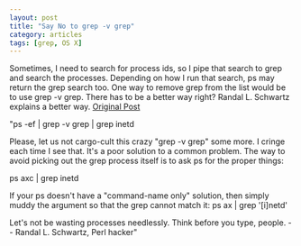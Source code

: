 ```yaml
---
layout: post
title: "Say No to grep -v grep"
category: articles
tags: [grep, OS X]
---
```




Sometimes, I need to search for process ids, so I pipe that search to grep and search the processes. Depending on how I run that search, ps may return the grep search too. One way to remove grep from the list would be to use grep -v grep. There has to be a better way right? Randal L. Schwartz explains a better way. [Original Post](http://www.perlmonks.org/bare/?node_id=203760)  

"ps -ef | grep -v grep | grep inetd

Please, let us not cargo-cult this crazy "grep -v grep" some more. I cringe each time I see that. It's a poor solution to a common problem.
The way to avoid picking out the grep process itself is to ask ps for the proper things:

ps axc | grep inetd

If your ps doesn't have a "command-name only" solution, then simply muddy the argument so that the grep cannot match it:
ps ax | grep '[i]netd'

Let's not be wasting processes needlessly. Think before you type, people.
-- Randal L. Schwartz, Perl hacker"

